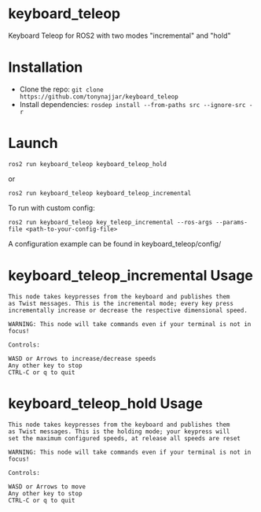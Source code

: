 # keyboard_teleop
Keyboard Teleop for ROS2 with two modes "incremental" and "hold"

# Installation

- Clone the repo: ```git clone https://github.com/tonynajjar/keyboard_teleop```
- Install dependencies: ```rosdep install --from-paths src --ignore-src -r```

# Launch

```
ros2 run keyboard_teleop keyboard_teleop_hold 
```
or

```
ros2 run keyboard_teleop keyboard_teleop_incremental
```

To run with custom config: 

```
ros2 run keyboard_teleop key_teleop_incremental --ros-args --params-file <path-to-your-config-file>
```
A configuration example can be found in keyboard_teleop/config/


# keyboard_teleop_incremental Usage

```
This node takes keypresses from the keyboard and publishes them 
as Twist messages. This is the incremental mode; every key press 
incrementally increase or decrease the respective dimensional speed.

WARNING: This node will take commands even if your terminal is not in focus!

Controls:

WASD or Arrows to increase/decrease speeds
Any other key to stop
CTRL-C or q to quit
```

# keyboard_teleop_hold Usage

```
This node takes keypresses from the keyboard and publishes them 
as Twist messages. This is the holding mode; your keypress will
set the maximum configured speeds, at release all speeds are reset

WARNING: This node will take commands even if your terminal is not in focus!

Controls:

WASD or Arrows to move
Any other key to stop
CTRL-C or q to quit
```
